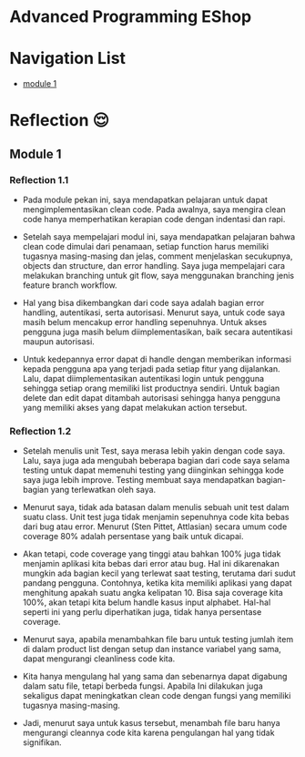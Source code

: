 # Advanced Programming EShop
# Navigation List
- [module 1](#module-1)
# Reflection :relieved:

## Module 1

### Reflection 1.1

- Pada module pekan ini, saya mendapatkan pelajaran untuk dapat mengimplementasikan clean code. Pada awalnya, saya mengira clean code hanya memperhatikan kerapian code dengan indentasi dan rapi. 

- Setelah saya mempelajari modul ini, saya mendapatkan pelajaran bahwa clean code dimulai dari penamaan, setiap function harus memiliki tugasnya masing-masing dan jelas, comment menjelaskan secukupnya, objects dan structure, dan error handling. Saya juga mempelajari cara melakukan branching untuk git flow, saya menggunakan branching jenis feature branch workflow.

- Hal yang bisa dikembangkan dari code saya adalah bagian error handling, autentikasi, serta autorisasi. Menurut saya, untuk code saya masih belum mencakup error handling sepenuhnya. Untuk akses pengguna juga masih belum diimplementasikan, baik secara autentikasi maupun autorisasi.

- Untuk kedepannya error dapat di handle dengan memberikan informasi kepada pengguna apa yang terjadi pada setiap fitur yang dijalankan. Lalu, dapat diimplementasikan autentikasi login untuk pengguna sehingga setiap orang memiliki list productnya sendiri. Untuk bagian delete dan edit dapat ditambah autorisasi sehingga hanya pengguna yang memiliki akses yang dapat melakukan action tersebut.

### Reflection 1.2

- Setelah menulis unit Test, saya merasa lebih yakin dengan code saya. Lalu, saya juga ada mengubah beberapa bagian dari code saya selama testing untuk dapat memenuhi testing yang diinginkan sehingga kode saya juga lebih improve. Testing membuat saya mendapatkan bagian-bagian yang terlewatkan oleh saya.

- Menurut saya, tidak ada batasan dalam menulis sebuah unit test dalam suatu class. Unit test juga tidak menjamin sepenuhnya code kita bebas dari bug atau error. Menurut (Sten Pittet, Attlasian) secara umum code coverage 80% adalah persentase yang baik untuk dicapai.

- Akan tetapi, code coverage yang tinggi atau bahkan 100% juga tidak menjamin aplikasi kita bebas dari error atau bug. Hal ini dikarenakan mungkin ada bagian kecil yang terlewat saat testing, terutama dari sudut pandang pengguna. Contohnya, ketika kita memiliki aplikasi yang dapat menghitung apakah suatu angka kelipatan 10. Bisa saja coverage kita 100%, akan tetapi kita belum handle kasus input alphabet. Hal-hal seperti ini yang perlu diperhatikan juga, tidak hanya persentase coverage.

- Menurut saya, apabila menambahkan file baru untuk testing jumlah item di dalam product list dengan setup dan instance variabel yang sama, dapat mengurangi cleanliness code kita. 

- Kita hanya mengulang hal yang sama dan sebenarnya dapat digabung dalam satu file, tetapi berbeda fungsi. Apabila  Ini dilakukan juga sekaligus dapat meningkatkan clean code dengan fungsi yang memiliki tugasnya masing-masing. 

- Jadi, menurut saya untuk kasus tersebut, menambah file baru hanya mengurangi cleannya code kita karena pengulangan hal yang tidak signifikan.
